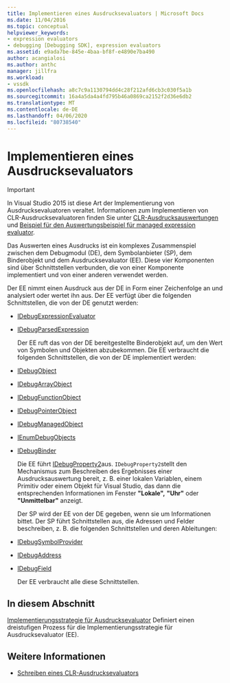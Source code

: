 ```yaml
---
title: Implementieren eines Ausdrucksevaluators | Microsoft Docs
ms.date: 11/04/2016
ms.topic: conceptual
helpviewer_keywords:
- expression evaluators
- debugging [Debugging SDK], expression evaluators
ms.assetid: e9ada7be-845e-4baa-bf8f-e4890e7ba490
author: acangialosi
ms.author: anthc
manager: jillfra
ms.workload:
- vssdk
ms.openlocfilehash: a8c7c9a1130794dd4c28f212afd6cb3c030f5a1b
ms.sourcegitcommit: 16a4a5da4a4fd795b46a0869ca2152f2d36e6db2
ms.translationtype: MT
ms.contentlocale: de-DE
ms.lasthandoff: 04/06/2020
ms.locfileid: "80738540"
---
```

# <a name="implement-an-expression-evaluator"></a>Implementieren eines Ausdrucksevaluators
> [!IMPORTANT]
> In Visual Studio 2015 ist diese Art der Implementierung von Ausdrucksevaluatoren veraltet. Informationen zum Implementieren von CLR-Ausdrucksevaluatoren finden Sie unter [CLR-Ausdrucksauswertungen](https://github.com/Microsoft/ConcordExtensibilitySamples/wiki/CLR-Expression-Evaluators) und [Beispiel für den Auswertungsbeispiel für managed expression evaluator](https://github.com/Microsoft/ConcordExtensibilitySamples/wiki/Managed-Expression-Evaluator-Sample).

 Das Auswerten eines Ausdrucks ist ein komplexes Zusammenspiel zwischen dem Debugmodul (DE), dem Symbolanbieter (SP), dem Binderobjekt und dem Ausdrucksevaluator (EE). Diese vier Komponenten sind über Schnittstellen verbunden, die von einer Komponente implementiert und von einer anderen verwendet werden.

 Der EE nimmt einen Ausdruck aus der DE in Form einer Zeichenfolge an und analysiert oder wertet ihn aus. Der EE verfügt über die folgenden Schnittstellen, die von der DE genutzt werden:

- [IDebugExpressionEvaluator](../../extensibility/debugger/reference/idebugexpressionevaluator.md)

- [IDebugParsedExpression](../../extensibility/debugger/reference/idebugparsedexpression.md)

  Der EE ruft das von der DE bereitgestellte Binderobjekt auf, um den Wert von Symbolen und Objekten abzubekommen. Die EE verbraucht die folgenden Schnittstellen, die von der DE implementiert werden:

- [IDebugObject](../../extensibility/debugger/reference/idebugobject.md)

- [IDebugArrayObject](../../extensibility/debugger/reference/idebugarrayobject.md)

- [IDebugFunctionObject](../../extensibility/debugger/reference/idebugfunctionobject.md)

- [IDebugPointerObject](../../extensibility/debugger/reference/idebugpointerobject.md)

- [IDebugManagedObject](../../extensibility/debugger/reference/idebugmanagedobject.md)

- [IEnumDebugObjects](../../extensibility/debugger/reference/ienumdebugobjects.md)

- [IDebugBinder](../../extensibility/debugger/reference/idebugbinder.md)

  Die EE führt [IDebugProperty2](../../extensibility/debugger/reference/idebugproperty2.md)aus. `IDebugProperty2`stellt den Mechanismus zum Beschreiben des Ergebnisses einer Ausdrucksauswertung bereit, z. B. einer lokalen Variablen, einem Primitiv oder einem Objekt für Visual Studio, das dann die entsprechenden Informationen im Fenster **"Lokale",** **"Uhr"** oder **"Unmittelbar"** anzeigt.

  Der SP wird der EE von der DE gegeben, wenn sie um Informationen bittet. Der SP führt Schnittstellen aus, die Adressen und Felder beschreiben, z. B. die folgenden Schnittstellen und deren Ableitungen:

- [IDebugSymbolProvider](../../extensibility/debugger/reference/idebugsymbolprovider.md)

- [IDebugAddress](../../extensibility/debugger/reference/idebugaddress.md)

- [IDebugField](../../extensibility/debugger/reference/idebugfield.md)

  Der EE verbraucht alle diese Schnittstellen.

## <a name="in-this-section"></a>In diesem Abschnitt
 [Implementierungsstrategie für Ausdrucksevaluator](../../extensibility/debugger/expression-evaluator-implementation-strategy.md) Definiert einen dreistufigen Prozess für die Implementierungsstrategie für Ausdrucksevaluator (EE).

## <a name="see-also"></a>Weitere Informationen
- [Schreiben eines CLR-Ausdrucksevaluators](../../extensibility/debugger/writing-a-common-language-runtime-expression-evaluator.md)

